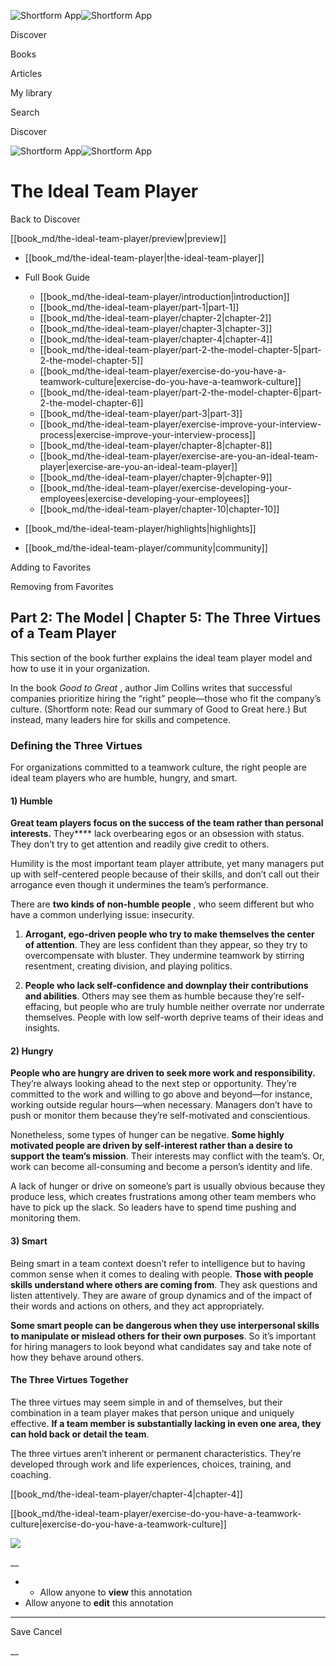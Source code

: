 ![Shortform App](/img/logo.36a2399e.svg)![Shortform App](/img/logo-dark.70c1b072.svg)

Discover

Books

Articles

My library

Search

Discover

![Shortform App](/img/logo.36a2399e.svg)![Shortform App](/img/logo-dark.70c1b072.svg)

# The Ideal Team Player

Back to Discover

[[book_md/the-ideal-team-player/preview|preview]]

  * [[book_md/the-ideal-team-player|the-ideal-team-player]]
  * Full Book Guide

    * [[book_md/the-ideal-team-player/introduction|introduction]]
    * [[book_md/the-ideal-team-player/part-1|part-1]]
    * [[book_md/the-ideal-team-player/chapter-2|chapter-2]]
    * [[book_md/the-ideal-team-player/chapter-3|chapter-3]]
    * [[book_md/the-ideal-team-player/chapter-4|chapter-4]]
    * [[book_md/the-ideal-team-player/part-2-the-model-chapter-5|part-2-the-model-chapter-5]]
    * [[book_md/the-ideal-team-player/exercise-do-you-have-a-teamwork-culture|exercise-do-you-have-a-teamwork-culture]]
    * [[book_md/the-ideal-team-player/part-2-the-model-chapter-6|part-2-the-model-chapter-6]]
    * [[book_md/the-ideal-team-player/part-3|part-3]]
    * [[book_md/the-ideal-team-player/exercise-improve-your-interview-process|exercise-improve-your-interview-process]]
    * [[book_md/the-ideal-team-player/chapter-8|chapter-8]]
    * [[book_md/the-ideal-team-player/exercise-are-you-an-ideal-team-player|exercise-are-you-an-ideal-team-player]]
    * [[book_md/the-ideal-team-player/chapter-9|chapter-9]]
    * [[book_md/the-ideal-team-player/exercise-developing-your-employees|exercise-developing-your-employees]]
    * [[book_md/the-ideal-team-player/chapter-10|chapter-10]]
  * [[book_md/the-ideal-team-player/highlights|highlights]]
  * [[book_md/the-ideal-team-player/community|community]]



Adding to Favorites 

Removing from Favorites 

## Part 2: The Model | Chapter 5: The Three Virtues of a Team Player

This section of the book further explains the ideal team player model and how to use it in your organization.

In the book _Good to Great_ , author Jim Collins writes that successful companies prioritize hiring the “right” people—those who fit the company’s culture. (Shortform note: Read our summary of Good to Great here.) But instead, many leaders hire for skills and competence.

### Defining the Three Virtues

For organizations committed to a teamwork culture, the right people are ideal team players who are humble, hungry, and smart.

#### 1) Humble

**Great team players focus on the success of the team rather than personal interests.** They**** lack overbearing egos or an obsession with status. They don’t try to get attention and readily give credit to others.

Humility is the most important team player attribute, yet many managers put up with self-centered people because of their skills, and don’t call out their arrogance even though it undermines the team’s performance.

There are **two kinds of non-humble people** , who seem different but who have a common underlying issue: insecurity.

1) **Arrogant, ego-driven people who try to make themselves the center of attention**. They are less confident than they appear, so they try to overcompensate with bluster. They undermine teamwork by stirring resentment, creating division, and playing politics.

2) **People who lack self-confidence and downplay their contributions and abilities**. Others may see them as humble because they’re self-effacing, but people who are truly humble neither overrate nor underrate themselves. People with low self-worth deprive teams of their ideas and insights.

#### 2) Hungry

**People who are hungry are driven to seek more work and responsibility.** They’re always looking ahead to the next step or opportunity. They’re committed to the work and willing to go above and beyond—for instance, working outside regular hours—when necessary. Managers don’t have to push or monitor them because they’re self-motivated and conscientious.

Nonetheless, some types of hunger can be negative. **Some highly motivated people are driven by self-interest rather than a desire to support the team’s mission**. Their interests may conflict with the team’s. Or, work can become all-consuming and become a person’s identity and life.

A lack of hunger or drive on someone’s part is usually obvious because they produce less, which creates frustrations among other team members who have to pick up the slack. So leaders have to spend time pushing and monitoring them.

#### 3) Smart

Being smart in a team context doesn’t refer to intelligence but to having common sense when it comes to dealing with people. **Those with people skills understand where others are coming from**. They ask questions and listen attentively. They are aware of group dynamics and of the impact of their words and actions on others, and they act appropriately.

**Some smart people can be dangerous when they use interpersonal skills to manipulate or mislead others for their own purposes**. So it’s important for hiring managers to look beyond what candidates say and take note of how they behave around others.

#### The Three Virtues Together

The three virtues may seem simple in and of themselves, but their combination in a team player makes that person unique and uniquely effective. **If a team member is substantially lacking in even one area, they can hold back or detail the team**.

The three virtues aren’t inherent or permanent characteristics. They’re developed through work and life experiences, choices, training, and coaching.

[[book_md/the-ideal-team-player/chapter-4|chapter-4]]

[[book_md/the-ideal-team-player/exercise-do-you-have-a-teamwork-culture|exercise-do-you-have-a-teamwork-culture]]

![](https://bat.bing.com/action/0?ti=56018282&Ver=2&mid=6c1b2681-7e32-4b37-b1c3-b1e2be74af01&sid=1711133063fa11eebdec89a8b8ae3bbc&vid=171147a063fa11eea7440fcfeb230d96&vids=0&msclkid=N&pi=0&lg=en-US&sw=800&sh=600&sc=24&nwd=1&tl=Shortform%20%7C%20Book&p=https%3A%2F%2Fwww.shortform.com%2Fapp%2Fbook%2Fthe-ideal-team-player%2Fpart-2-the-model-chapter-5&r=&lt=294&evt=pageLoad&sv=1&rn=245816)

__

  *   * Allow anyone to **view** this annotation
  * Allow anyone to **edit** this annotation



* * *

Save Cancel

__



